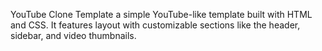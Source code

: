 YouTube Clone Template a simple YouTube-like template built with HTML and CSS. It features layout with customizable sections like the header, sidebar, and video thumbnails.
